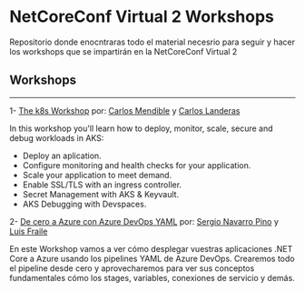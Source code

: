 # NetCoreConf Virtual 2 Workshops 

Repositorio donde enocntraras todo el material necesrio para seguir y hacer los workshops que se impartirán en la NetCoreConf Virtual 2  

## Workshops 
___ 

1- [The k8s Workshop](/K8S) por:  [Carlos Mendible](https://twitter.com/cmendibl3) y [Carlos Landeras](https://twitter.com/Carlos_Lande/) 

In this workshop you'll learn how to deploy, monitor, scale, secure and debug workloads in AKS:
- Deploy an aplication.
- Configure monitoring and health checks for your application.
- Scale your application to meet demand.
- Enable SSL/TLS with an ingress controller.
- Secret Management with AKS & Keyvault.
- AKS Debugging with Devspaces.  

2- [De cero a Azure con Azure DevOps YAML](/AzureDevops) por:  [Sergio Navarro Pino](https://twitter.com/snavarropino) y [Luis Fraile](https://twitter.com/lfraile) 

En este Workshop vamos a ver cómo desplegar vuestras aplicaciones .NET Core a Azure usando los pipelines YAML de Azure DevOps. Crearemos todo el pipeline desde cero y aprovecharemos para ver sus conceptos fundamentales cómo los stages, variables, conexiones de servicio y demás.

